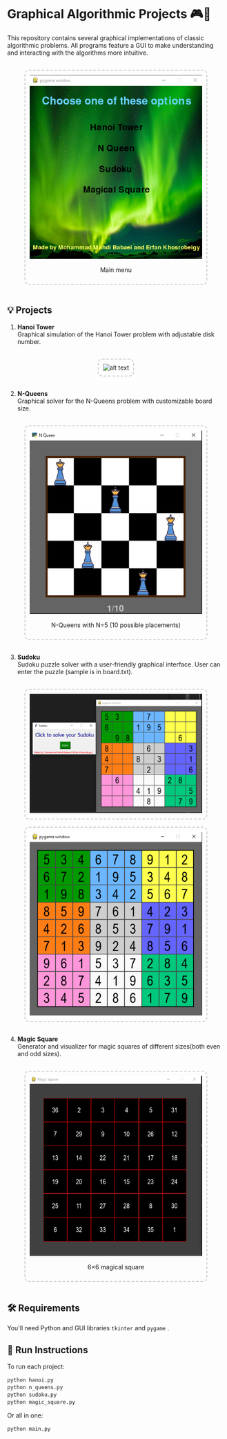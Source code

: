 # Graphical Algorithmic Projects 🎮🧠

This repository contains several graphical implementations of classic algorithmic problems. All programs feature a GUI to make understanding and interacting with the algorithms more intuitive.

<br>
<div align="center" style="border: 2px dashed #ccc; border-radius: 10px; padding: 10px; width: fit-content; margin: auto;">
  <img src="/images&videos/image.png" alt="alt text" width="400"/>
  <p>Main menu</p>
</div>

<br>

## 💡 Projects

1. **Hanoi Tower**  
   Graphical simulation of the Hanoi Tower problem with adjustable disk number.
<br><br>
<div align="center" style="border: 2px dashed #ccc; border-radius: 10px; padding: 10px; width: fit-content; margin: auto;">
  <img src="/images&videos/image2.png" alt="alt text" width="400"/>
</div>
<br>

2. **N-Queens**  
   Graphical solver for the N-Queens problem with customizable board size.
<br>
<div align="center" style="border: 2px dashed #ccc; border-radius: 10px; padding: 10px; width: fit-content; margin: auto;">
  <img src="/images&videos/image-3.png" alt="alt text" width="400"/>
  <p>N-Queens with N=5 (10 possible placements)</p>
</div>

<br>

3. **Sudoku**  
   Sudoku puzzle solver with a user-friendly graphical interface. User can enter the puzzle (sample is in board.txt).

<br>
<div align="center" style="border: 2px dashed #ccc; border-radius: 10px; padding: 10px; width: fit-content; margin: auto;">
  <img src="/images&videos/image-4.png" alt="alt text" width="400"/>
</div>
<br>

<div align="center" style="border: 2px dashed #ccc; border-radius: 10px; padding: 10px; width: fit-content; margin: auto;">
  <img src="/images&videos/image-5.png" alt="alt text" width="400"/>
</div>
<br>

4. **Magic Square**  
   Generator and visualizer for magic squares of different sizes(both even and odd sizes).

<br>

<div align="center" style="border: 2px dashed #ccc; border-radius: 10px; padding: 10px; width: fit-content; margin: auto;">
  <img src="/images&videos/image-6.png" alt="alt text" width="400"/>
  <p>6×6 magical square</p>
</div>

<br>


## 🛠 Requirements

You'll need Python and GUI libraries  `tkinter` and `pygame` .

## 🚀 Run Instructions

To run each project:

```bash
python hanoi.py
python n_queens.py
python sudoku.py
python magic_square.py
```

Or all in one:
```bash
python main.py
```
